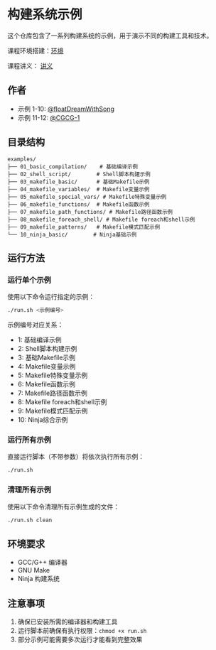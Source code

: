 # 构建系统示例

这个仓库包含了一系列构建系统的示例，用于演示不同的构建工具和技术。

课程环境搭建：[环境](https://www.yuque.com/denghanjie/public/building-system)

课程讲义： [讲义](https://www.yuque.com/denghanjie/public/ablb2z8wiqq24h9r)

## 作者

- 示例 1-10: [@floatDreamWithSong](https://github.com/floatDreamWithSong)
- 示例 11-12: [@CGCG-1](https://github.com/CGCG-1)

## 目录结构

```
examples/
├── 01_basic_compilation/    # 基础编译示例
├── 02_shell_script/        # Shell脚本构建示例
├── 03_makefile_basic/      # 基础Makefile示例
├── 04_makefile_variables/  # Makefile变量示例
├── 05_makefile_special_vars/ # Makefile特殊变量示例
├── 06_makefile_functions/  # Makefile函数示例
├── 07_makefile_path_functions/ # Makefile路径函数示例
├── 08_makefile_foreach_shell/ # Makefile foreach和shell示例
├── 09_makefile_patterns/   # Makefile模式匹配示例
└── 10_ninja_basic/        # Ninja基础示例
```

## 运行方法

### 运行单个示例

使用以下命令运行指定的示例：

```bash
./run.sh <示例编号>
```

示例编号对应关系：
- 1: 基础编译示例
- 2: Shell脚本构建示例
- 3: 基础Makefile示例
- 4: Makefile变量示例
- 5: Makefile特殊变量示例
- 6: Makefile函数示例
- 7: Makefile路径函数示例
- 8: Makefile foreach和shell示例
- 9: Makefile模式匹配示例
- 10: Ninja综合示例

### 运行所有示例

直接运行脚本（不带参数）将依次执行所有示例：

```bash
./run.sh
```

### 清理所有示例

使用以下命令清理所有示例生成的文件：

```bash
./run.sh clean
```

## 环境要求

- GCC/G++ 编译器
- GNU Make
- Ninja 构建系统

## 注意事项

1. 确保已安装所需的编译器和构建工具
2. 运行脚本前确保有执行权限：`chmod +x run.sh`
3. 部分示例可能需要多次运行才能看到完整效果
